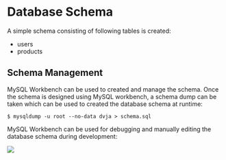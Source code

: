 # Database Schema

A simple schema consisting of following tables is created:

* users
* products

## Schema Management

MySQL Workbench can be used to created and manage the schema. Once the schema is designed using MySQL workbench, a
schema dump can be taken which can be used to created the database schema at runtime:

```
$ mysqldump -u root --no-data dvja > schema.sql
```

MySQL Workbench can be used for debugging and manually editing the database schema during development:

![](/assets/mysql_wb.png)

